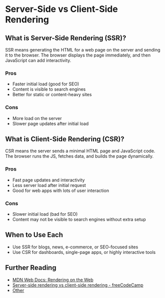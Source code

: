 # Server-Side vs Client-Side Rendering

## What is Server-Side Rendering (SSR)?
SSR means generating the HTML for a web page on the server and sending it to the browser. The browser displays the page immediately, and then JavaScript can add interactivity.

### Pros
- Faster initial load (good for SEO)
- Content is visible to search engines
- Better for static or content-heavy sites

### Cons
- More load on the server
- Slower page updates after initial load

## What is Client-Side Rendering (CSR)?
CSR means the server sends a minimal HTML page and JavaScript code. The browser runs the JS, fetches data, and builds the page dynamically.

### Pros
- Fast page updates and interactivity
- Less server load after initial request
- Good for web apps with lots of user interaction

### Cons
- Slower initial load (bad for SEO)
- Content may not be visible to search engines without extra setup

## When to Use Each
- Use SSR for blogs, news, e-commerce, or SEO-focused sites
- Use CSR for dashboards, single-page apps, or highly interactive tools

## Further Reading
- [MDN Web Docs: Rendering on the Web](https://developer.mozilla.org/en-US/docs/Web/Performance/Rendering_on_the_Web)
- [Server-side rendering vs client-side rendering - freeCodeCamp](https://www.freecodecamp.org/news/server-side-vs-client-side-rendering/)
- [Other](https://dev.to/teyim/a-deep-dive-into-csr-ssr-ssg-and-isr-3513)
